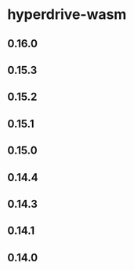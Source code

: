 # hyperdrive-wasm

## 0.16.0

## 0.15.3

## 0.15.2

## 0.15.1

## 0.15.0

## 0.14.4

## 0.14.3

## 0.14.1

## 0.14.0
